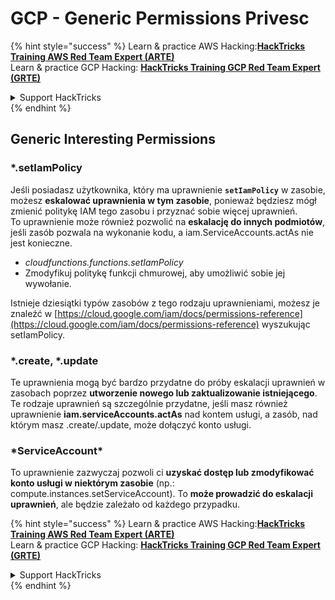# GCP - Generic Permissions Privesc

{% hint style="success" %}
Learn & practice AWS Hacking:<img src="../../../.gitbook/assets/image (1) (1) (1) (1).png" alt="" data-size="line">[**HackTricks Training AWS Red Team Expert (ARTE)**](https://training.hacktricks.xyz/courses/arte)<img src="../../../.gitbook/assets/image (1) (1) (1) (1).png" alt="" data-size="line">\
Learn & practice GCP Hacking: <img src="../../../.gitbook/assets/image (2) (1).png" alt="" data-size="line">[**HackTricks Training GCP Red Team Expert (GRTE)**<img src="../../../.gitbook/assets/image (2) (1).png" alt="" data-size="line">](https://training.hacktricks.xyz/courses/grte)

<details>

<summary>Support HackTricks</summary>

* Check the [**subscription plans**](https://github.com/sponsors/carlospolop)!
* **Join the** 💬 [**Discord group**](https://discord.gg/hRep4RUj7f) or the [**telegram group**](https://t.me/peass) or **follow** us on **Twitter** 🐦 [**@hacktricks\_live**](https://twitter.com/hacktricks_live)**.**
* **Share hacking tricks by submitting PRs to the** [**HackTricks**](https://github.com/carlospolop/hacktricks) and [**HackTricks Cloud**](https://github.com/carlospolop/hacktricks-cloud) github repos.

</details>
{% endhint %}

## Generic Interesting Permissions

### \*.setIamPolicy

Jeśli posiadasz użytkownika, który ma uprawnienie **`setIamPolicy`** w zasobie, możesz **eskalować uprawnienia w tym zasobie**, ponieważ będziesz mógł zmienić politykę IAM tego zasobu i przyznać sobie więcej uprawnień.\
To uprawnienie może również pozwolić na **eskalację do innych podmiotów**, jeśli zasób pozwala na wykonanie kodu, a iam.ServiceAccounts.actAs nie jest konieczne.

* _cloudfunctions.functions.setIamPolicy_
* Zmodyfikuj politykę funkcji chmurowej, aby umożliwić sobie jej wywołanie.

Istnieje dziesiątki typów zasobów z tego rodzaju uprawnieniami, możesz je znaleźć w [https://cloud.google.com/iam/docs/permissions-reference](https://cloud.google.com/iam/docs/permissions-reference) wyszukując setIamPolicy.

### \*.create, \*.update

Te uprawnienia mogą być bardzo przydatne do próby eskalacji uprawnień w zasobach poprzez **utworzenie nowego lub zaktualizowanie istniejącego**. Te rodzaje uprawnień są szczególnie przydatne, jeśli masz również uprawnienie **iam.serviceAccounts.actAs** nad kontem usługi, a zasób, nad którym masz .create/.update, może dołączyć konto usługi.

### \*ServiceAccount\*

To uprawnienie zazwyczaj pozwoli ci **uzyskać dostęp lub zmodyfikować konto usługi w niektórym zasobie** (np.: compute.instances.setServiceAccount). To **może prowadzić do eskalacji uprawnień**, ale będzie zależało od każdego przypadku.

{% hint style="success" %}
Learn & practice AWS Hacking:<img src="../../../.gitbook/assets/image (1) (1) (1) (1).png" alt="" data-size="line">[**HackTricks Training AWS Red Team Expert (ARTE)**](https://training.hacktricks.xyz/courses/arte)<img src="../../../.gitbook/assets/image (1) (1) (1) (1).png" alt="" data-size="line">\
Learn & practice GCP Hacking: <img src="../../../.gitbook/assets/image (2) (1).png" alt="" data-size="line">[**HackTricks Training GCP Red Team Expert (GRTE)**<img src="../../../.gitbook/assets/image (2) (1).png" alt="" data-size="line">](https://training.hacktricks.xyz/courses/grte)

<details>

<summary>Support HackTricks</summary>

* Check the [**subscription plans**](https://github.com/sponsors/carlospolop)!
* **Join the** 💬 [**Discord group**](https://discord.gg/hRep4RUj7f) or the [**telegram group**](https://t.me/peass) or **follow** us on **Twitter** 🐦 [**@hacktricks\_live**](https://twitter.com/hacktricks_live)**.**
* **Share hacking tricks by submitting PRs to the** [**HackTricks**](https://github.com/carlospolop/hacktricks) and [**HackTricks Cloud**](https://github.com/carlospolop/hacktricks-cloud) github repos.

</details>
{% endhint %}
